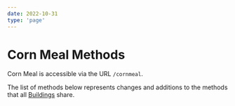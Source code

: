 ```yaml
---
date: 2022-10-31
type: 'page'
---
```


# Corn Meal Methods

Corn Meal is accessible via the URL `/cornmeal`.

The list of methods below represents changes and additions to the methods that all [Buildings](/api/Buildings) share.
